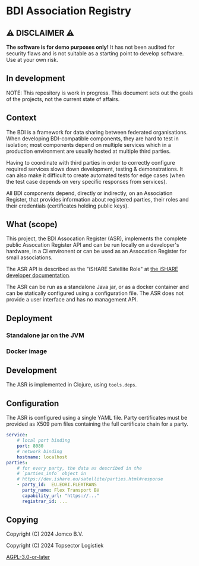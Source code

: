 <!--
SPDX-FileCopyrightText: 2024 Jomco B.V.
SPDX-FileCopyrightText: 2024 Topsector Logistiek
SPDX-FileContributor: Joost Diepenmaat <joost@jomco.nl>
SPDX-FileContributor: Remco van 't Veer <remco@jomco.nl>

SPDX-License-Identifier: AGPL-3.0-or-later
-->

# BDI Association Registry

## ⚠ DISCLAIMER ⚠

**The software is for demo purposes only!**  It has not been audited
for security flaws and is not suitable as a starting point to develop
software.  Use at your own risk.

## In development

NOTE: This repository is work in progress. This document sets out the
goals of the projects, not the current state of affairs.

## Context

The BDI is a framework for data sharing between federated
organisations. When developing BDI-compatible components, they are
hard to test in isolation; most components depend on multiple services
which in a production environment are usually hosted at multiple third
parties.

Having to coordinate with third parties in order to correctly
configure required services slows down development, testing &
demonstrations. It can also make it difficult to create automated
tests for edge cases (when the test case depends on very specific
responses from services).

All BDI components depend, directly or indirectly, on an Association
Register, that provides information about registered parties, their
roles and their credentials (certificates holding public keys).

## What (scope)

This project, the BDI Assocation Register (ASR), implements the
complete public Assocation Register API and can be run locally on a
developer's hardware, in a CI environent or can be used as an
Assocation Register for small associations.

The ASR API is described as the "iSHARE Satellite Role" at [the iSHARE
developer documentation](https://dev.ishare.eu/common/token.html).

The ASR can be run as a standalone Java jar, or as a docker container
and can be statically configured using a configuration file. The ASR
does not provide a user interface and has no management API.

## Deployment

### Standalone jar on the JVM

### Docker image

## Development

The ASR is implemented in Clojure, using `tools.deps`.

## Configuration

The ASR is configured using a single YAML file. Party certificates
must be provided as X509 pem files containing the full certificate
chain for a party.

```yaml
service:
    # local port binding
    port: 8080
    # network binding
    hostname: localhost
parties:
    # for every party, the data as described in the
    # `parties_info` object in
    # https://dev.ishare.eu/satellite/parties.html#response
    - party_id:  EU.EORI.FLEXTRANS
      party_name: Flex Transport BV
      capability_url: "https://..."
      registrar_id: ...
```


## Copying

Copyright (C) 2024 Jomco B.V.

Copyright (C) 2024 Topsector Logistiek

[AGPL-3.0-or-later](LICENSES/AGPL-3.0-or-later.txt)
